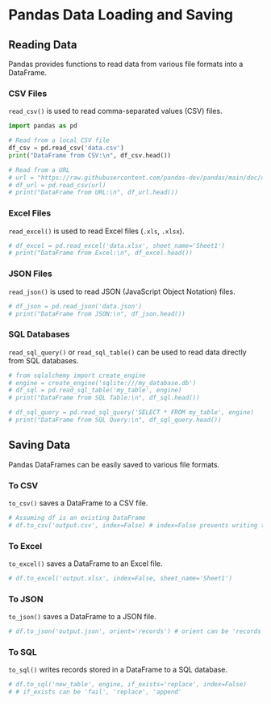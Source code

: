 # Pandas Data Loading and Saving

## Reading Data

Pandas provides functions to read data from various file formats into a DataFrame.

### CSV Files

`read_csv()` is used to read comma-separated values (CSV) files.

```python
import pandas as pd

# Read from a local CSV file
df_csv = pd.read_csv('data.csv')
print("DataFrame from CSV:\n", df_csv.head())

# Read from a URL
# url = "https://raw.githubusercontent.com/pandas-dev/pandas/main/doc/data/titanic.csv"
# df_url = pd.read_csv(url)
# print("DataFrame from URL:\n", df_url.head())
```

### Excel Files

`read_excel()` is used to read Excel files (`.xls`, `.xlsx`).

```python
# df_excel = pd.read_excel('data.xlsx', sheet_name='Sheet1')
# print("DataFrame from Excel:\n", df_excel.head())
```

### JSON Files

`read_json()` is used to read JSON (JavaScript Object Notation) files.

```python
# df_json = pd.read_json('data.json')
# print("DataFrame from JSON:\n", df_json.head())
```

### SQL Databases

`read_sql_query()` or `read_sql_table()` can be used to read data directly from SQL databases.

```python
# from sqlalchemy import create_engine
# engine = create_engine('sqlite:///my_database.db')
# df_sql = pd.read_sql_table('my_table', engine)
# print("DataFrame from SQL Table:\n", df_sql.head())

# df_sql_query = pd.read_sql_query('SELECT * FROM my_table', engine)
# print("DataFrame from SQL Query:\n", df_sql_query.head())
```

## Saving Data

Pandas DataFrames can be easily saved to various file formats.

### To CSV

`to_csv()` saves a DataFrame to a CSV file.

```python
# Assuming df is an existing DataFrame
# df.to_csv('output.csv', index=False) # index=False prevents writing the DataFrame index as a column
```

### To Excel

`to_excel()` saves a DataFrame to an Excel file.

```python
# df.to_excel('output.xlsx', index=False, sheet_name='Sheet1')
```

### To JSON

`to_json()` saves a DataFrame to a JSON file.

```python
# df.to_json('output.json', orient='records') # orient can be 'records', 'columns', 'index', etc.
```

### To SQL

`to_sql()` writes records stored in a DataFrame to a SQL database.

```python
# df.to_sql('new_table', engine, if_exists='replace', index=False)
# # if_exists can be 'fail', 'replace', 'append'
```